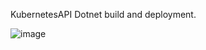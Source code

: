 KubernetesAPI  Dotnet build and deployment.

![image](https://github.com/user-attachments/assets/2e8ddff6-7170-4f00-bab4-d9e22bc89ce6)
